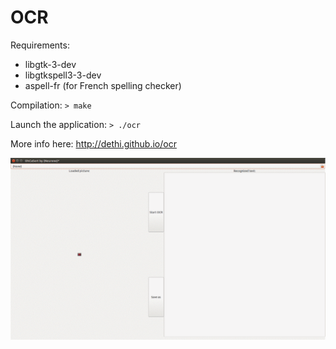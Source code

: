 # OCR

Requirements:
    
- libgtk-3-dev
- libgtkspell3-3-dev
- aspell-fr (for French spelling checker)

Compilation:
    ```> make
    ```

Launch the application:
    ```> ./ocr
    ```

More info here: http://dethi.github.io/ocr

![GTK GUI](/docs/2_report/gui.png)
